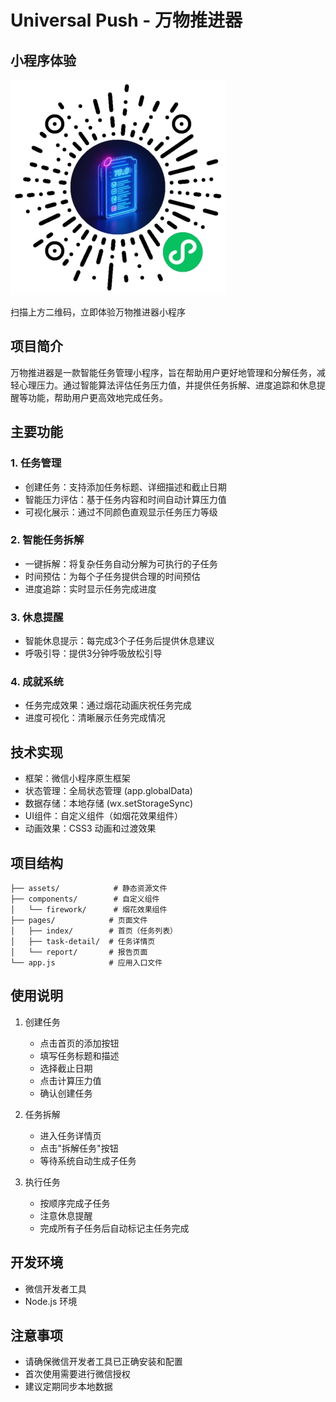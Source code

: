 # Universal Push - 万物推进器

## 小程序体验

![小程序码](./assets/miniapp_code.jpg)

扫描上方二维码，立即体验万物推进器小程序


## 项目简介

万物推进器是一款智能任务管理小程序，旨在帮助用户更好地管理和分解任务，减轻心理压力。通过智能算法评估任务压力值，并提供任务拆解、进度追踪和休息提醒等功能，帮助用户更高效地完成任务。

## 主要功能

### 1. 任务管理
- 创建任务：支持添加任务标题、详细描述和截止日期
- 智能压力评估：基于任务内容和时间自动计算压力值
- 可视化展示：通过不同颜色直观显示任务压力等级

### 2. 智能任务拆解
- 一键拆解：将复杂任务自动分解为可执行的子任务
- 时间预估：为每个子任务提供合理的时间预估
- 进度追踪：实时显示任务完成进度

### 3. 休息提醒
- 智能休息提示：每完成3个子任务后提供休息建议
- 呼吸引导：提供3分钟呼吸放松引导

### 4. 成就系统
- 任务完成效果：通过烟花动画庆祝任务完成
- 进度可视化：清晰展示任务完成情况

## 技术实现

- 框架：微信小程序原生框架
- 状态管理：全局状态管理 (app.globalData)
- 数据存储：本地存储 (wx.setStorageSync)
- UI组件：自定义组件（如烟花效果组件）
- 动画效果：CSS3 动画和过渡效果

## 项目结构

```
├── assets/            # 静态资源文件
├── components/        # 自定义组件
│   └── firework/      # 烟花效果组件
├── pages/            # 页面文件
│   ├── index/        # 首页（任务列表）
│   ├── task-detail/  # 任务详情页
│   └── report/       # 报告页面
└── app.js            # 应用入口文件
```

## 使用说明

1. 创建任务
   - 点击首页的添加按钮
   - 填写任务标题和描述
   - 选择截止日期
   - 点击计算压力值
   - 确认创建任务

2. 任务拆解
   - 进入任务详情页
   - 点击"拆解任务"按钮
   - 等待系统自动生成子任务

3. 执行任务
   - 按顺序完成子任务
   - 注意休息提醒
   - 完成所有子任务后自动标记主任务完成

## 开发环境

- 微信开发者工具
- Node.js 环境

## 注意事项

- 请确保微信开发者工具已正确安装和配置
- 首次使用需要进行微信授权
- 建议定期同步本地数据